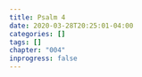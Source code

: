 ```yaml
---
title: Psalm 4
date: 2020-03-28T20:25:01-04:00
categories: []
tags: []
chapter: "004"
inprogress: false
---
```


